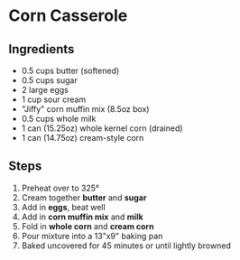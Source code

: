 # Corn Casserole

## Ingredients

* 0.5 cups butter (softened)
* 0.5 cups sugar
* 2 large eggs
* 1 cup sour cream
* "Jiffy" corn muffin mix (8.5oz box)
* 0.5 cups whole milk
* 1 can (15.25oz) whole kernel corn (drained)
* 1 can (14.75oz) cream-style corn

## Steps

1. Preheat over to 325°
2. Cream together **butter** and **sugar**
3. Add in **eggs**, beat well
4. Add in **corn muffin mix** and **milk**
5. Fold in **whole corn** and **cream corn**
6. Pour mixture into a 13"x9" baking pan
7. Baked uncovered for 45 minutes or until lightly browned